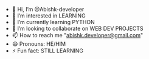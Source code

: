 - 👋 Hi, I’m @Abishk-developer
- 👀 I’m interested in LEARNING
- 🌱 I’m currently learning PYTHON
- 💞️ I’m looking to collaborate on WEB DEV PROJECTS
- 📫 How to reach me "abishk.developer@gmail.com"
- 😄 Pronouns: HE/HIM
- ⚡ Fun fact: STILL LEARNING

<!---
Abishk-developer/Abishk-developer is a ✨ special ✨ repository because its `README.md` (this file) appears on your GitHub profile.
You can click the Preview link to take a look at your changes.
--->
